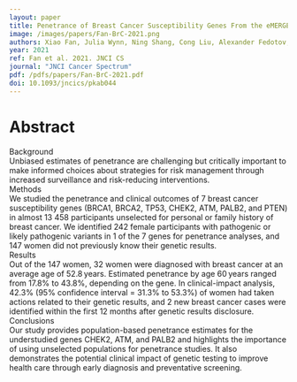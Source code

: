 ```yaml
---
layout: paper
title: Penetrance of Breast Cancer Susceptibility Genes From the eMERGE III Network
image: /images/papers/Fan-BrC-2021.png
authors: Xiao Fan, Julia Wynn, Ning Shang, Cong Liu, Alexander Fedotov, Miranda LG Hallquist, Adam H Buchanan, Marc S Williams, Maureen E Smith, Christin Hoell, Laura J Rasmussen-Torvik, Josh F Peterson, Georgia L Wiesner, Andrea M Murad, Gail P Jarvik, Adam S Gordon, Elisabeth A Rosenthal, Ian B Stanaway, David R Crosslin, Eric B Larson, Kathleen A Leppig, Nora B Henrikson, Janet L Williams, Rongling Li, Scott Hebbring, Chunhua Weng, Yufeng Shen, Katherine D Crew, Wendy K Chung
year: 2021
ref: Fan et al. 2021. JNCI CS
journal: "JNCI Cancer Spectrum"
pdf: /pdfs/papers/Fan-BrC-2021.pdf
doi: 10.1093/jncics/pkab044
---
```


# Abstract

Background<br>
Unbiased estimates of penetrance are challenging but critically important to make informed choices about strategies for risk management through increased surveillance and risk-reducing interventions.<br>
Methods<br>
We studied the penetrance and clinical outcomes of 7 breast cancer susceptibility genes (BRCA1, BRCA2, TP53, CHEK2, ATM, PALB2, and PTEN) in almost 13 458 participants unselected for personal or family history of breast cancer. We identified 242 female participants with pathogenic or likely pathogenic variants in 1 of the 7 genes for penetrance analyses, and 147 women did not previously know their genetic results.<br>
Results<br>
Out of the 147 women, 32 women were diagnosed with breast cancer at an average age of 52.8 years. Estimated penetrance by age 60 years ranged from 17.8% to 43.8%, depending on the gene. In clinical-impact analysis, 42.3% (95% confidence interval = 31.3% to 53.3%) of women had taken actions related to their genetic results, and 2 new breast cancer cases were identified within the first 12 months after genetic results disclosure.<br>
Conclusions<br>
Our study provides population-based penetrance estimates for the understudied genes CHEK2, ATM, and PALB2 and highlights the importance of using unselected populations for penetrance studies. It also demonstrates the potential clinical impact of genetic testing to improve health care through early diagnosis and preventative screening.
